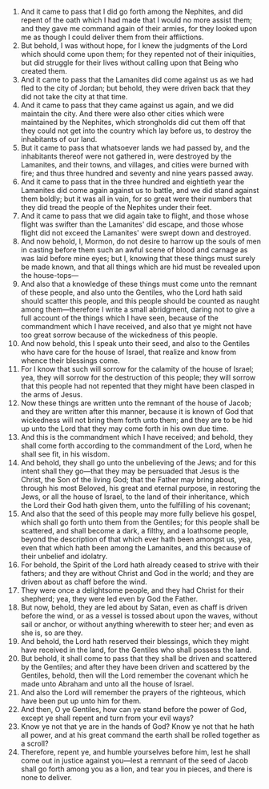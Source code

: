 1. And it came to pass that I did go forth among the Nephites, and did repent of the oath which I had made that I would no more assist them; and they gave me command again of their armies, for they looked upon me as though I could deliver them from their afflictions.
2. But behold, I was without hope, for I knew the judgments of the Lord which should come upon them; for they repented not of their iniquities, but did struggle for their lives without calling upon that Being who created them.
3. And it came to pass that the Lamanites did come against us as we had fled to the city of Jordan; but behold, they were driven back that they did not take the city at that time.
4. And it came to pass that they came against us again, and we did maintain the city. And there were also other cities which were maintained by the Nephites, which strongholds did cut them off that they could not get into the country which lay before us, to destroy the inhabitants of our land.
5. But it came to pass that whatsoever lands we had passed by, and the inhabitants thereof were not gathered in, were destroyed by the Lamanites, and their towns, and villages, and cities were burned with fire; and thus three hundred and seventy and nine years passed away.
6. And it came to pass that in the three hundred and eightieth year the Lamanites did come again against us to battle, and we did stand against them boldly; but it was all in vain, for so great were their numbers that they did tread the people of the Nephites under their feet.
7. And it came to pass that we did again take to flight, and those whose flight was swifter than the Lamanites' did escape, and those whose flight did not exceed the Lamanites' were swept down and destroyed.
8. And now behold, I, Mormon, do not desire to harrow up the souls of men in casting before them such an awful scene of blood and carnage as was laid before mine eyes; but I, knowing that these things must surely be made known, and that all things which are hid must be revealed upon the house-tops—
9. And also that a knowledge of these things must come unto the remnant of these people, and also unto the Gentiles, who the Lord hath said should scatter this people, and this people should be counted as naught among them—therefore I write a small abridgment, daring not to give a full account of the things which I have seen, because of the commandment which I have received, and also that ye might not have too great sorrow because of the wickedness of this people.
10. And now behold, this I speak unto their seed, and also to the Gentiles who have care for the house of Israel, that realize and know from whence their blessings come.
11. For I know that such will sorrow for the calamity of the house of Israel; yea, they will sorrow for the destruction of this people; they will sorrow that this people had not repented that they might have been clasped in the arms of Jesus.
12. Now these things are written unto the remnant of the house of Jacob; and they are written after this manner, because it is known of God that wickedness will not bring them forth unto them; and they are to be hid up unto the Lord that they may come forth in his own due time.
13. And this is the commandment which I have received; and behold, they shall come forth according to the commandment of the Lord, when he shall see fit, in his wisdom.
14. And behold, they shall go unto the unbelieving of the Jews; and for this intent shall they go—that they may be persuaded that Jesus is the Christ, the Son of the living God; that the Father may bring about, through his most Beloved, his great and eternal purpose, in restoring the Jews, or all the house of Israel, to the land of their inheritance, which the Lord their God hath given them, unto the fulfilling of his covenant;
15. And also that the seed of this people may more fully believe his gospel, which shall go forth unto them from the Gentiles; for this people shall be scattered, and shall become a dark, a filthy, and a loathsome people, beyond the description of that which ever hath been amongst us, yea, even that which hath been among the Lamanites, and this because of their unbelief and idolatry.
16. For behold, the Spirit of the Lord hath already ceased to strive with their fathers; and they are without Christ and God in the world; and they are driven about as chaff before the wind.
17. They were once a delightsome people, and they had Christ for their shepherd; yea, they were led even by God the Father.
18. But now, behold, they are led about by Satan, even as chaff is driven before the wind, or as a vessel is tossed about upon the waves, without sail or anchor, or without anything wherewith to steer her; and even as she is, so are they.
19. And behold, the Lord hath reserved their blessings, which they might have received in the land, for the Gentiles who shall possess the land.
20. But behold, it shall come to pass that they shall be driven and scattered by the Gentiles; and after they have been driven and scattered by the Gentiles, behold, then will the Lord remember the covenant which he made unto Abraham and unto all the house of Israel.
21. And also the Lord will remember the prayers of the righteous, which have been put up unto him for them.
22. And then, O ye Gentiles, how can ye stand before the power of God, except ye shall repent and turn from your evil ways?
23. Know ye not that ye are in the hands of God? Know ye not that he hath all power, and at his great command the earth shall be rolled together as a scroll?
24. Therefore, repent ye, and humble yourselves before him, lest he shall come out in justice against you—lest a remnant of the seed of Jacob shall go forth among you as a lion, and tear you in pieces, and there is none to deliver.
